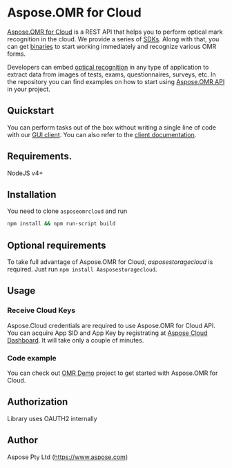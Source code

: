 # Aspose.OMR for Cloud

[Aspose.OMR for Cloud](https://products.aspose.cloud/omr/cloud) is a REST API that helps you to perform optical mark recognition in the cloud. We provide a series of [SDKs](https://github.com/aspose-omr-cloud). Along with that, you can get [binaries](https://github.com/aspose-omr-cloud/aspose-omr-cloud-dotnet/releases) to start working immediately and recognize various OMR forms.

 Developers can embed [optical recognition](https://en.wikipedia.org/wiki/Optical_mark_recognition) in any type of application to extract data from images of tests, exams, questionnaires, surveys, etc. In the repository you can find examples on how to start using [Aspose.OMR API ](https://docs.aspose.cloud/display/omrcloud/OMR+API+Specification)in your project.

## Quickstart

You can perform tasks out of the box without writing a single line of code with our [GUI client](https://github.com/aspose-omr-cloud/aspose-omr-cloud-dotnet/releases). You can also refer to the [client documentation](https://docs.aspose.cloud/display/omrcloud/Aspose.OMR.Client+Application).

## Requirements.

NodeJS v4+

## Installation

You need to clone `asposeomrcloud` and run

```sh
npm install && npm run-script build
```
## Optional requirements

To take full advantage of Aspose.OMR for Cloud, _asposestoragecloud_ is required. Just run `npm install Aasposestoragecloud`.

## Usage
### Receive Cloud Keys
Aspose.Cloud credentials are required to use Aspose.OMR for Cloud API. You can acquire App SID and App Key by registrating at [Aspose Cloud Dashboard](https://dashboard.aspose.cloud). It will take only a couple of minutes.

### Code example
You can check out [OMR Demo](https://github.com/aspose-omr-cloud/aspose-omr-cloud-nodejs/tree/master/demo) project to get started with Aspose.OMR for Cloud.

## Authorization

Library uses OAUTH2 internally

## Author

Aspose Pty Ltd (https://www.aspose.com)

